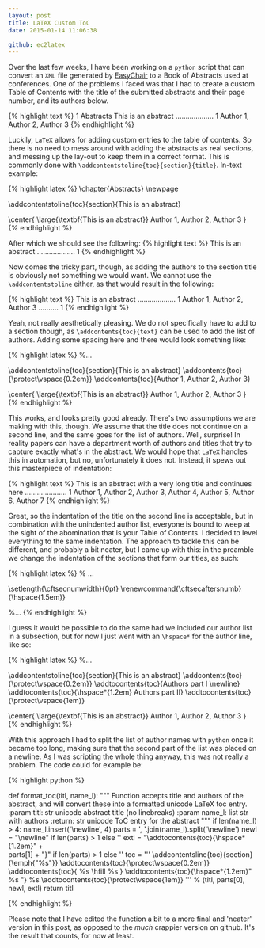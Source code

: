 ```yaml
---
layout: post
title: LaTeX Custom ToC
date: 2015-01-14 11:06:38

github: ec2latex
---
```


Over the last few weeks, I have been working on a `python` script that can convert an `XML` file generated by [EasyChair](http://easychair.org/) to a Book of Abstracts used at conferences. One of the problems I faced was that I had to create a custom Table of Contents with the title of the submitted abstracts and their page number, and its authors below.

{% highlight text %}
1 Abstracts
   This is an abstract ................... 1
   Author 1, Author 2, Author 3
{% endhighlight %}

Luckily, `LaTeX` allows for adding custom entries to the table of contents. So there is no need to mess around with adding the abstracts as real sections, and messing up the lay-out to keep them in a correct format. This is commonly done with `\addcontentstoline{toc}{section}{title}`. In-text example:

{% highlight latex %} 
\chapter{Abstracts}
\newpage

\addcontentstoline{toc}{section}{This is an abstract} 

\center{
  \large{\textbf{This is an abstract}}
  Author 1, Author 2, Author 3
}
{% endhighlight %}

After which we should see the following:
{% highlight text %} 
This is an abstract ................... 1 
{% endhighlight %}

Now comes the tricky part, though, as adding the authors to the section title is obviously not something we would want. We cannot use the `\addcontentstoline` either, as that would result in the following:

{% highlight text %} 
This is an abstract ................... 1 
Author 1, Author 2, Author 3 .......... 1
{% endhighlight %}

Yeah, not really aesthetically pleasing. We do not specifically have to add to a section though, as `\addcontents{toc}{text}` can be used to add the list of authors. Adding some spacing here and there would look something like:

{% highlight latex %} 
%...

\addcontentstoline{toc}{section}{This is an abstract} 
\addcontents{toc}{\protect\vspace{0.2em}}
\addcontents{toc}{Author 1, Author 2, Author 3}

\center{
  \large{\textbf{This is an abstract}}
  Author 1, Author 2, Author 3
}
{% endhighlight %}

This works, and looks pretty good already. There's two assumptions we are making with this, though. We assume that the title does not continue on a second line, and the same goes for the list of authors. Well, surprise! In reality papers can have a department worth of authors and titles that try to capture exactly what's in the abstract. We would hope that `LaTeX` handles this in automation, but no, unfortunately it does not. Instead, it spews out this masterpiece of indentation:

{% highlight text %} 
    This is an abstract with a very long title
        and continues here ..................... 1 
    Author 1, Author 2, Author 3, Author 4, Author
5, Author 6, Author 7
{% endhighlight %}

Great, so the indentation of the title on the second line is acceptable, but in combination with the unindented author list, everyone is bound to weep at the sight of the abomination that is your Table of Contents. I decided to level everything to the same indentation. The approach to tackle this can be different, and probably a bit neater, but I came up with this: in the preamble we change the indentation of the sections that form our titles, as such:

{% highlight latex %} 
% ...

\setlength{\cftsecnumwidth}{0pt}
\renewcommand{\cftsecaftersnumb}{\hspace{1.5em}}

%...
{% endhighlight %}

I guess it would be possible to do the same had we included our author list in a subsection, but for now I just went with an `\hspace*` for the author line, like so:

{% highlight latex %} 
%...

\addcontentstoline{toc}{section}{This is an abstract} 
\addcontents{toc}{\protect\vspace{0.2em}}
\addtocontents{toc}{Authors part I \newline}
\addtocontents{toc}{\hspace*{1.2em} Authors part II}
\addtocontents{toc}{\protect\vspace{1em}}

\center{
  \large{\textbf{This is an abstract}}
  Author 1, Author 2, Author 3
}
{% endhighlight %}

With this approach I had to split the list of author names with `python` once it became too long, making sure that the second part of the list was placed on a newline. As I was scripting the whole thing anyway, this was not really a problem. The code could for example be:

{% highlight python %}

def format_toc(titl, name_l):
    """
    Function accepts title and authors of the abstract, and will
    convert these into a formatted unicode LaTeX toc entry.
    :param titl: str unicode abstract title (no linebreaks)
    :param name_l: list str with authors
    :return: str unicode ToC entry for the abstract
    """
    if len(name_l) > 4:
    	name_l.insert('\\newline', 4)
   	parts = ', '.join(name_l).split('\\newline')
   	newl = "\\newline" if len(parts) > 1 else ''
   	extl = "\\addtocontents{toc}{\\hspace*{1.2em}" + \
   	       parts[1] + "}" if len(parts) > 1 else ''
   	toc = '''
   			\\addcontentsline{toc}{section}{\\emph{"%s"}}
   			\\addtocontents{toc}{\\protect\\vspace{0.2em}}
   			\\addtocontents{toc}{ %s \\hfill %s }
   			\\addtocontents{toc}{\\hspace*{1.2em}" %s "}
   			%s
   			\\addtocontents{toc}{\\protect\\vspace{1em}}
 		''' % (titl, parts[0], newl, extl)
    return titl

{% endhighlight %}

Please note that I have edited the function a bit to a more final and 'neater' version in this post, as opposed to the *much* crappier version on github. It's the result that counts, for now at least.